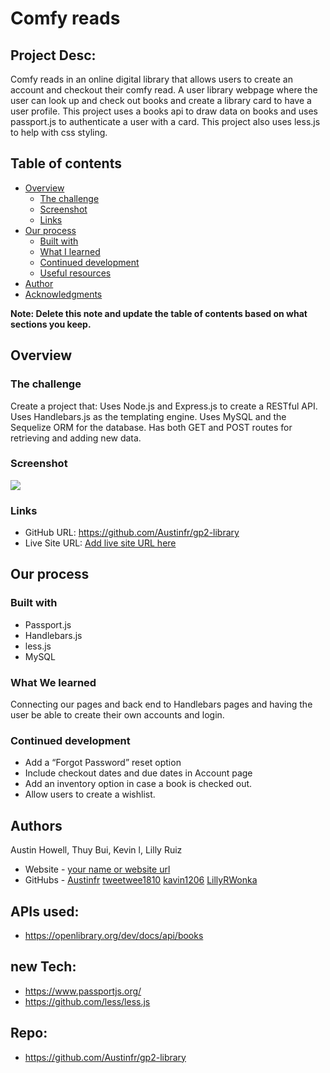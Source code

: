 # Comfy reads

## Project Desc:
Comfy reads in an online digital library that allows users to create an account and checkout their comfy read.
	A user library webpage where the user can look up and check out books and create a library card to have a user profile.
	This project uses a books api to draw data on books and uses passport.js to authenticate a user with a card.
	This project also uses less.js to help with css styling.

## Table of contents

- [Overview](#overview)
  - [The challenge](#the-challenge)
  - [Screenshot](#screenshot)
  - [Links](#links)
- [Our process](#out-process)
  - [Built with](#built-with)
  - [What I learned](#what-i-learned)
  - [Continued development](#continued-development)
  - [Useful resources](#useful-resources)
- [Author](#author)
- [Acknowledgments](#acknowledgments)

**Note: Delete this note and update the table of contents based on what sections you keep.**

## Overview

### The challenge

Create a project that: Uses Node.js and Express.js to create a RESTful API.
Uses Handlebars.js as the templating engine.
Uses MySQL and the Sequelize ORM for the database.
Has both GET and POST routes for retrieving and adding new data.

### Screenshot

![](./screenshot.jpg)

### Links

- GitHub URL: https://github.com/Austinfr/gp2-library
- Live Site URL: [Add live site URL here](https://your-live-site-url.com)

## Our process

### Built with

- Passport.js
- Handlebars.js
- less.js
- MySQL

### What We learned
Connecting our pages and back end to Handlebars pages and having the user be able to create their own accounts and login.

### Continued development

- Add a “Forgot Password” reset option
- Include checkout dates and due dates in Account page
- Add an inventory option in case a book is checked out.
- Allow users to create a wishlist.

## Authors
  Austin Howell, Thuy Bui, Kevin l, Lilly Ruiz
- Website - [your name or website url](https://www.your-site.com)
- GitHubs - [Austinfr](https://github.com/Austinfr)
[tweetwee1810](https://github.com/tweetwee1810)
[kavin1206](https://github.com/kevinl206)
[LillyRWonka](https://github.com/LillyRWonka)

## APIs used:

- https://openlibrary.org/dev/docs/api/books
		
## new Tech:

- https://www.passportjs.org/
- https://github.com/less/less.js
	
## Repo:

- https://github.com/Austinfr/gp2-library
